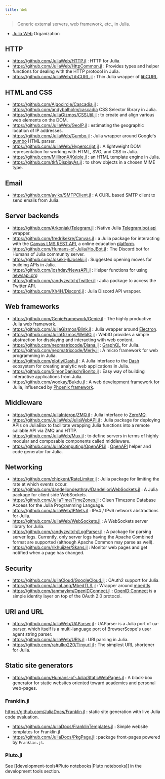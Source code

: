 ```yaml
---
title: Web
---
```


> Generic external servers, web framework, etc., in Julia.

- [Julia Web](https://github.com/JuliaWeb) Organization

## HTTP

- https://github.com/JuliaWeb/HTTP.jl : HTTP for Julia.
- https://github.com/JuliaWeb/HttpCommon.jl : Provides types and helper functions for dealing with the HTTP protocol in Julia.
- https://github.com/JuliaWeb/LibCURL.jl : Thin Julia wrapper of [libCURL](http://curl.haxx.se/libcurl/).

## HTML and CSS

- https://github.com/Algocircle/Cascadia.jl : https://github.com/andybalholm/cascadia CSS Selector library in Julia.
- https://github.com/JuliaGizmos/CSSUtil.jl : to create and align various web elements on the DOM.
- https://github.com/JuliaWeb/GeoIP.jl : estimating the geographic location of IP addresses.
- https://github.com/JuliaWeb/Gumbo.jl : Julia wrapper around Google's [gumbo](https://github.com/google/gumbo-parser) HTML parser.
- https://github.com/JuliaWeb/Hyperscript.jl : A lightweight DOM representation for working with HTML, SVG, and CSS in Julia.
- https://github.com/MillironX/Kelpie.jl : an HTML template engine in Julia.
- https://github.com/tkf/DisplayAs.jl : to show objects in a chosen MIME type.

## Email

- https://github.com/aviks/SMTPClient.jl : A CURL based SMTP client to send emails from Julia.

## Server backends

- https://github.com/Arkoniak/Telegram.jl : Native Julia [Telegram bot api](https://core.telegram.org/bots/api#available-methods) wrapper.
- https://github.com/fredrikekre/Canvas.jl : a Julia package for interacting with the [Canvas LMS REST API](https://canvas.instructure.com/doc/api/), a online education [platform](https://www.instructure.com/).
- https://github.com/Humans-of-Julia/HoJBot.jl : The Discord bot for Humans of Julia community server.
- https://github.com/Joseki-jl/Joseki.jl : Suggested opening moves for building APIs in Julia.
- https://github.com/joshday/NewsAPI.jl : Helper functions for using [newsapi.org](https://newsapi.org)
- https://github.com/randyzwitch/Twitter.jl : Julia package to access the Twitter API.
- https://github.com/Xh4H/Discord.jl : Julia Discord API wrapper.

## Web frameworks

- https://github.com/GenieFramework/Genie.jl : The highly productive Julia web framework.
- https://github.com/JuliaGizmos/Blink.jl : Julia wrapper around [Electron](https://electronjs.org/).
- https://github.com/JuliaGizmos/WebIO.jl : WebIO provides a simple abstraction for displaying and interacting with web content.
- https://github.com/neomatrixcode/Diana.jl : [GraphQL](http://graphql.org/) for Julia.
- https://github.com/neomatrixcode/Merly.jl : A micro framework for web programming in Julia.
- https://github.com/plotly/Dash.jl : A Julia interface to the [Dash](https://plotly.com/dash/) ecosystem for creating analytic web applications in Julia.
- https://github.com/SimonDanisch/Bonito.jl : Easy way of building interactive applications from Julia.
- https://github.com/wookay/Bukdu.jl : A web development framework for Julia, influenced by [Phoenix framework](https://www.phoenixframework.org/).

## Middleware

- https://github.com/JuliaInterop/ZMQ.jl : Julia interface to [ZeroMQ](https://zeromq.org/).
- https://github.com/JuliaWeb/JuliaWebAPI.jl : Julia package for deploying APIs on JuliaBox to facilitate wrapping Julia functions into a remote callable API via ZMQ and HTTP.
- https://github.com/JuliaWeb/Mux.jl : to define servers in terms of highly modular and composable components called middleware.
- https://github.com/JuliaComputing/OpenAPI.jl : [OpenAPI](https://github.com/OAI/OpenAPI-Specification) helper and code generator for Julia.

## Networking

- https://github.com/chipkent/RateLimiter.jl : Julia package for limiting the rate at which events occur.
- https://github.com/dandeliondeathray/DandelionWebSockets.jl : A Julia package for client side WebSockets.
- https://github.com/JuliaTime/TimeZones.jl : Olsen Timezone Database Access for the Julia Programming Language.
- https://github.com/JuliaWeb/IPNets.jl : IPv4 / IPv6 network abstractions for Julia.
- https://github.com/JuliaWeb/WebSockets.jl : A WebSockets server library for Julia.
- https://github.com/randyzwitch/LogParser.jl : A package for parsing server logs. Currently, only server logs having the Apache Combined format are supported (although Apache Common may parse as well).
- https://github.com/rikhuijzer/Skans.jl : Monitor web pages and get notified when a page has changed.

## Security

- https://github.com/JuliaCloud/GoogleCloud.jl : OAuth2 support for Julia.
- https://github.com/JuliaLang/MbedTLS.jl : Wrapper around [mbedtls](https://tls.mbed.org/).
- https://github.com/tanmaykm/OpenIDConnect.jl : [OpenID Connect](https://openid.net/specs/openid-connect-core-1_0.html) is a simple identity layer on top of the OAuth 2.0 protocol.

## URI and URL

- https://github.com/JuliaWeb/UAParser.jl : UAParser is a Julia port of ua-parser, which itself is a multi-language port of BrowserScope's user agent string parser.
- https://github.com/JuliaWeb/URIs.jl : URI parsing in Julia.
- https://github.com/rahulkp220/Tinyurl.jl : The simplest URL shortener for Julia.

## Static site generators

- https://github.com/Humans-of-Julia/StaticWebPages.jl : A black-box generator for static websites oriented toward academics and personal web-pages.

### Franklin.jl

https://github.com/JuliaDocs/Franklin.jl : static site generation with live Julia code evaluation.

- https://github.com/JuliaDocs/FranklinTemplates.jl : Simple website templates for Franklin.jl
- https://github.com/JuliaDocs/PkgPage.jl : package front-pages powered by `Franklin.jl`.

### Pluto.jl

See [[development-tools#Pluto notebooks|Pluto notebooks]] in the development tools section.
